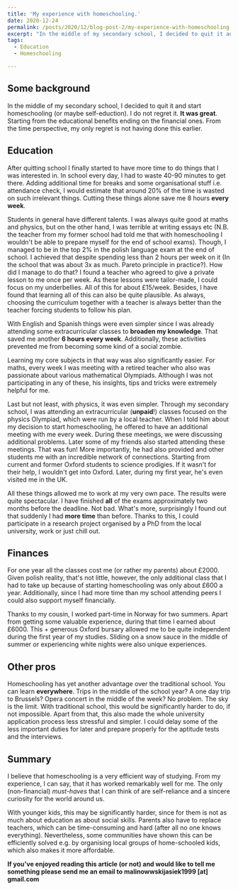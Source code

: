 ```yaml
---
title: 'My experience with homeschooling.'
date: 2020-12-24
permalink: /posts/2020/12/blog-post-2/my-experience-with-homeschooling
excerpt: "In the middle of my secondary school, I decided to quit it and start homeschooling (or maybe self-eduction). I do not regret it. **It was great**. Starting from the educational benefits ending on the financial ones. Not having done this earlier is my only regret." 
tags:
  - Education
  - Homeschooling

---
```


## Some background

In the middle of my secondary school, I decided to quit it and start homeschooling (or maybe self-eduction). I do not regret it. **It was great**. Starting from the educational benefits ending on the financial ones. From the time perspective, my only regret is not having done this earlier.

## Education

After quitting school I finally started to have more time to do things that I was interested in. In school every day, I had to waste 40-90 minutes to get there. Adding additional time for breaks and some organisational stuff i.e. attendance check, I would estimate that around 20% of the time is wasted on such irrelevant things. Cutting these things alone save me 8 hours **every week**.

Students in general have different talents. I was always quite good at maths and physics, but on the other hand, I was terrible at writing essays etc (N.B. the teacher from my former school had told me that with homeschooling I wouldn't be able to prepare myself for the end of school exams). Though, I managed to be in the top 2% in the polish language exam at the end of school. I achieved that despite spending less than 2 hours per week on it (In the school that was about 3x as much. Pareto principle in practice?).  How did I manage to do that? I found a teacher who agreed to give a private lesson to me once per week. As these lessons were tailor-made, I could focus on my underbellies. All of this for about £15/week. Besides, I have found that learning all of this can also be quite plausible. As always, choosing the curriculum together with a teacher is always better than the teacher forcing students to follow his plan.

With English and Spanish things were even simpler since I was already attending some extracurricular classes to **broaden my knowledge**. That saved me another **6 hours every week**. Additionally, these activities prevented me from becoming some kind of a social zombie.

Learning my core subjects in that way was also significantly easier. For maths, every week I was meeting with a retired teacher who also was passionate about various mathematical Olympiads. Although I was not participating in any of these, his insights, tips and tricks were extremely helpful for me.

Last but not least, with physics, it was even simpler. Through my secondary school, I was attending an extracurricular (**unpaid**!) classes focused on the physics Olympiad, which were run by a local teacher. When I told him about my decision to start homeschooling, he offered to have an additional meeting with me every week. During these meetings, we were discussing additional problems. Later some of my friends also started attending these meetings. That was fun! More importantly, he had also provided and other students me with an incredible network of connections. Starting from current and former Oxford students to science prodigies. If it wasn't for their help, I wouldn't get into Oxford. Later, during my first year, he's even visited me in the UK. 

All these things allowed me to work at my very own pace. The results were quite spectacular. I have finished **all** of the exams approximately two months before the deadline. Not bad. What's more, surprisingly I found out that suddenly I had **more time** than before. Thanks to this, I could participate in a research project organised by a PhD from the local university, work or just chill out.

## Finances

For one year all the classes cost me (or rather my parents) about £2000. Given polish reality, that's not little, however, the only additional class that I had to take up because of starting homeschooling was only about £600 a year. Additionally, since I had more time than my school attending peers I could also support myself financially. 

Thanks to my cousin, I worked part-time in Norway for two summers. Apart from getting some valuable experience, during that time I earned about £6000. This + generous Oxford bursary allowed me to be quite independent during the first year of my studies. Sliding on a snow sauce in the middle of summer or experiencing white nights were also unique experiences.

## Other pros

Homeschooling has yet another advantage over the traditional school. You can learn **everywhere**.  Trips in the middle of the school year? A one day trip to Brussels? Opera concert in the middle of the week? No problem. The sky is the limit. With traditional school, this would be significantly harder to do, if not impossible. Apart from that, this also made the whole university application process less stressful and simpler. I could delay some of the less important duties for later and prepare properly for the aptitude tests and the interviews.

## Summary

I believe that homeschooling is a very efficient way of studying. From my experience, I can say, that it has worked remarkably well for me. The only (non-financial) *must-haves* that I can think of are self-reliance and a sincere curiosity for the world around us.

With younger kids, this may be significantly harder, since for them is not as much about education as about social skills. Parents also have to replace teachers, which can be time-consuming and hard (after all no one knows everything). Nevertheless, some communities have shown this can be efficiently solved e.g. by organising local groups of home-schooled kids, which also makes it more affordable.

**If you've enjoyed reading this article (or not) and would like to tell me something please send me an email to malinowwskijasiek1999 [at] gmail.com**

